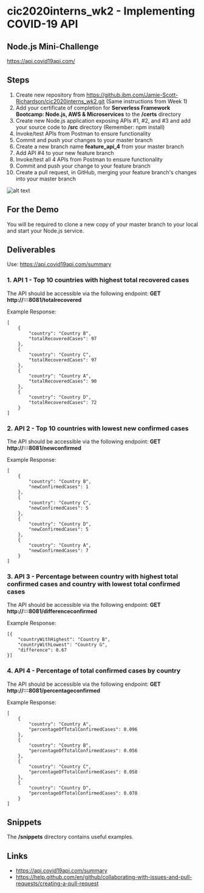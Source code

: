 # cic2020interns_wk2 - Implementing COVID-19 API
## Node.js Mini-Challenge
https://api.covid19api.com/

## Steps
1. Create new repository from https://github.ibm.com/Jamie-Scott-Richardson/cic2020interns_wk2.git (Same instructions from Week 1)
2. Add your certificate of completion for **Serverless Framework Bootcamp: Node.js, AWS & Microservices** to the **/certs** directory
3. Create new Node.js application exposing APIs #1, #2, and #3 and add your source code to **/src** directory (Remember: npm install)
4. Invoke/test APIs from Postman to ensure functionality
5. Commit and push your changes to your master branch
6. Create a new branch name **feature_api_4** from your master branch
7. Add API #4 to your new feature branch
8. Invoke/test all 4 APIs from Postman to ensure functionality
9. Commit and push your change to your feature branch
10. Create a pull request, in GitHub, merging your feature branch's changes into your master branch

![alt text](https://media.github.ibm.com/user/203313/files/fcbbc300-b5f5-11ea-9d3e-f5aa66402e51)

## For the Demo
You will be required to clone a new copy of your master branch to your local and start your Node.js service.

## Deliverables
Use: https://api.covid19api.com/summary

### 1. API 1 - Top 10 countries with highest total recovered cases
The API should be accessible via the following endpoint: **GET http://:::8081/totalrecovered**

Example Response:
```
[
    {
		"country": "Country B",
		"totalRecoveredCases": 97
	},
	{
		"country": "Country C",
		"totalRecoveredCases": 97
	},
	{
		"country": "Country A",
		"totalRecoveredCases": 90
	},
	{
		"country": "Country D",
		"totalRecoveredCases": 72
	}
]
```

### 2. API 2 - Top 10 countries with lowest new confirmed cases
The API should be accessible via the following endpoint: **GET http://:::8081/newconfirmed**

Example Response:
```
[
    {
		"country": "Country B",
		"newConfirmedCases": 1
	},
	{
		"country": "Country C",
		"newConfirmedCases": 5
	},
	{
		"country": "Country D",
		"newConfirmedCases": 5
	},
	{
		"country": "Country A",
		"newConfirmedCases": 7
	}
]
```

### 3. API 3 - Percentage between country with highest total confirmed cases and country with lowest total confirmed cases
The API should be accessible via the following endpoint: **GET http://:::8081/differenceconfirmed**

Example Response:
```
[{
	"countryWithHighest": "Country B",
	"countryWithLowest": "Country G",
	"difference": 0.67
}]
```

### 4. API 4 - Percentage of total confirmed cases by country
The API should be accessible via the following endpoint: **GET http://:::8081/percentageconfirmed**

Example Response:
```
[
    {
		"country": "Country A",
		"percentageOfTotalConfirmedCases": 0.096
	},
	{
		"country": "Country B",
		"percentageOfTotalConfirmedCases": 0.056
	},
	{
		"country": "Country C",
		"percentageOfTotalConfirmedCases": 0.058
	},
	{
		"country": "Country D",
		"percentageOfTotalConfirmedCases": 0.078
	}
]
```

## Snippets
The **/snippets** directory contains useful examples.

## Links
- https://api.covid19api.com/summary
- https://help.github.com/en/github/collaborating-with-issues-and-pull-requests/creating-a-pull-request
